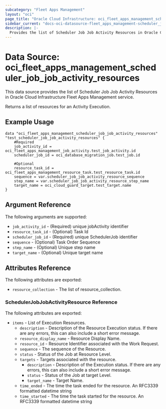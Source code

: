 ```yaml
---
subcategory: "Fleet Apps Management"
layout: "oci"
page_title: "Oracle Cloud Infrastructure: oci_fleet_apps_management_scheduler_job_job_activity_resources"
sidebar_current: "docs-oci-datasource-fleet_apps_management-scheduler_job_job_activity_resources"
description: |-
  Provides the list of Scheduler Job Job Activity Resources in Oracle Cloud Infrastructure Fleet Apps Management service
---
```


# Data Source: oci_fleet_apps_management_scheduler_job_job_activity_resources
This data source provides the list of Scheduler Job Job Activity Resources in Oracle Cloud Infrastructure Fleet Apps Management service.

Returns a list of resources for an Activity Execution.

## Example Usage

```hcl
data "oci_fleet_apps_management_scheduler_job_job_activity_resources" "test_scheduler_job_job_activity_resources" {
	#Required
	job_activity_id = oci_fleet_apps_management_job_activity.test_job_activity.id
	scheduler_job_id = oci_database_migration_job.test_job.id

	#Optional
	resource_task_id = oci_fleet_apps_management_resource_task.test_resource_task.id
	sequence = var.scheduler_job_job_activity_resource_sequence
	step_name = var.scheduler_job_job_activity_resource_step_name
	target_name = oci_cloud_guard_target.test_target.name
}
```

## Argument Reference

The following arguments are supported:

* `job_activity_id` - (Required) unique jobActivity identifier
* `resource_task_id` - (Optional) Task Id
* `scheduler_job_id` - (Required) unique SchedulerJob identifier
* `sequence` - (Optional) Task Order Sequence
* `step_name` - (Optional) Unique step name
* `target_name` - (Optional) Unique target name


## Attributes Reference

The following attributes are exported:

* `resource_collection` - The list of resource_collection.

### SchedulerJobJobActivityResource Reference

The following attributes are exported:

* `items` - List of Execution Resources.
	* `description` - Description of the Resource Execution status. If there are any errors, this can also include a short error message. 
	* `resource_display_name` - Resource Display Name.
	* `resource_id` - Resource Identifier associated with the Work Request.
	* `sequence` - The sequence of the Resource.
	* `status` - Status of the Job at Resource Level.
	* `targets` - Targets associated with the resource.
		* `description` - Description of the Execution status. If there are any errors, this can also include a short error message.  
		* `status` - Status of the Job at target Level.
		* `target_name` - Target Name.
	* `time_ended` - The time the task ended for the resource. An RFC3339 formatted datetime string
	* `time_started` - The time the task started for the resource. An RFC3339 formatted datetime string

